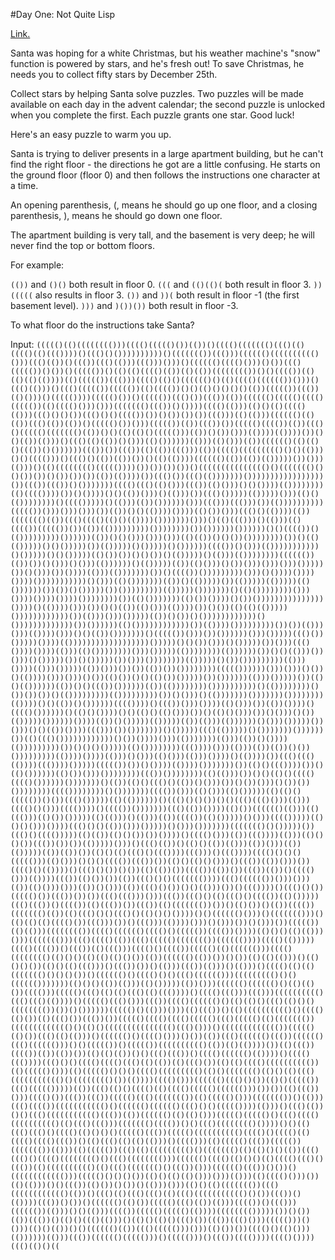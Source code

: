 #Day One: Not Quite Lisp

[Link.](http://adventofcode.com/day/1)

Santa was hoping for a white Christmas, but his weather machine's "snow" function is powered by stars, and he's fresh out! To save Christmas, he needs you to collect fifty stars by December 25th.

Collect stars by helping Santa solve puzzles. Two puzzles will be made available on each day in the advent calendar; the second puzzle is unlocked when you complete the first. Each puzzle grants one star. Good luck!

Here's an easy puzzle to warm you up.

Santa is trying to deliver presents in a large apartment building, but he can't find the right floor - the directions he got are a little confusing. He starts on the ground floor (floor 0) and then follows the instructions one character at a time.

An opening parenthesis, (, means he should go up one floor, and a closing parenthesis, ), means he should go down one floor.

The apartment building is very tall, and the basement is very deep; he will never find the top or bottom floors.

For example:

`(())` and `()()` both result in floor 0.
`(((` and `(()(()(` both result in floor 3.
`))(((((` also results in floor 3.
`())` and `))(` both result in floor -1 (the first basement level).
`)))` and `)())())` both result in floor -3.

To what floor do the instructions take Santa?

Input:
`((((()(()(((((((()))(((()((((()())(())()(((()((((((()((()(()(((()(()((())))()((()()())))))))))()((((((())((()))(((((()(((((((((()()))((()(())()((())((()(()))((()))()))()(((((()(((()()))()())((()((((())()())()((((())()(()(()(((()(())(()(())(((((((())()()(((())(()(()(()(())))(()((((())((()))(((()(()()(((((()()(()(((()(((((())()))()((()(()))()((()((((())((((())(()(((())()()(()()()()()(())((((())((())(()()))()((((())))((((()())()((((())((()())((())(())(((((()((((()(((()((((())(()(((()()))()))((((((()((())()())))(((()(()))(()()(()(((()(()))((()()()())((()()()(((())())()())())())((()))(()(()))(((((()(()(())((()(())(())()((((()())()))((((())(())((())())((((()(((())(())((()()((((()((((((()(())()()(()(()()((((()))(())()())()))(())))(())))())()()(())(()))()((()(()(())()()))(()())))))(()))(()()))(())(((((()(()(()()((())()())))))((())())((())(()(())((()))(())(((()((((((((()()()(()))()()(((()))()((()()(())(())())()(()(())))(((((()(())(())(()))))())()))(()))()(()(((((((()((((())))())())())())()((((((((((((((()()((((((()()()())())()())())())(())(())))())((()())((()(()))))))()))))))))))))))))())((())((())()()))))))(((()((()(()()))((())(()()))()()())))(())))))))(()(((())))())()())))()()(())()))()(()))())((()()))))(()))))()))(()()(())))))))()(((()))))()(()))(())())))))()))((()))((()))())(())))))))))((((())()))()))()))())(())()()(())))())))(()())()))((()()(())))(())((((((()(())((()(((()(()()(())))()))))))()))()(()((()))()(()))(()(((())((((())())(())(()))))))))())))))))())())))))())))))()()(((())()(()))))))))())))))(())()()()))()))()))(()(())()()())())))))))())()(()(()))))()()()))))())(()))))()()))))()())))))(((())()()))(()))))))))))()()))))()()()))))(()())())()()())()(()))))()(()))(())))))))(((((())(())())()()))()()))(())))))()(()))))(())(()()))()())()))()))()))()))))())()()))())())))(()))(()))))))())()(((())()))))))))()))()())))())))())))()))))))))))()()))(()()))))))(())()(()))))())(()))))(()))))(()())))))())())()()))))())()))))))))(()))))()))))))()(()())))))))()))())))())))())))())))))))())(()()))))))(()())())))()())()))))))))))))))())))()(())))()))())()()(())(()()))(())))())()())(()(()(()))))())))))))))))())(()))()))()))))(())()())()())))))))))))()()))))))))))))())())))))(()())))))))))))())(())))()))))))))())())(()))()))(())))()))()()(())()))))))()((((())()))())())))))()))()))))((()())()))))())))(())))))))))))))))))()))))()()())()))()()))))())()))((()())))())))(()))(()())))))))()))()))))(())))))))(())))))())()()(()))())()))()()))))())()()))))())()))())))))))(()))))()())()))))))))(()))())))(()))()))))(())()))())())(())())())))))))((((())))))()))()))()())()(())))()))()))()())(()())()()(()())()))))())())))))(()))()))))())(()()(())))))(())()()((())())))))(())(())))))))())))))))))()(())))))))()())())())()(()))))))))(()))))))))())()()))()(()))))))()))))))())))))))(())))()()(())()())))))(((())))()((())()))())))(()()))())(())())))()(((()())))))()(()()())))()()(()()(()()))())()(()()()))())()()))()())(()))))())))))())))(())()()))))(()))))(())(()))(())))))()()))()))))())()))()()(())())))((()))())()))))))()()))))((()(()))))()()))))))())))))())(()((()())))))))))))()())())))()))(()))))))(()))(())()())))(()))))))))())()()()()))))(()())))))))((())))()))(()))(())(())()())()))))))))(())))())))(()))()()))(()()))(()))())))()(())))())((()((()(())))((())))()))))((((())())()())))(())))()))))))())(()()((())))())()(()())))))(()())()))())))))))((())())))))))(()(()))())()()(()()(((()(((()())))))()))))))()(())(()()((()()(())()()))())()())()))()())())())))))))(((())))))))()()))))))(((())()))(()()))(()()))))(()(()()((((())()())((()()))))(()(())))))()((()()()())()()((()((()()))(()))(((()()()))(((())))()(((())()))))))((()(())())))(()())(((((()(()))(()((()))(()())()))))(()(()))()(()))(())(((())(()()))))()()))(((()))))(()()()()))())))((()()()(())()))()))))()()))()))))))((((((()()()))))())((()()(((()))))(()(())(()()())())())))()(((()()))(())((())))(()))(()()()())((())())())(()))))()))()((()(())()(()()(())(()))(())()))(())(()))))(())(())())(()()(()((()()((())))((()))()((())))(((()()()()((((()))(()()))()()()(((())((())())(()()(()()()))()((())(())()))())(((()()(())))()((()()())()())(()(())())(((())(())())((())(())()(((()()))(())))((())(()())())(())((()()()((((((())))((()(((((())()))()))(())(()()))()))(())()()))(())((()()())()()(()))())()((())))()((()()())((((()())((())())())((()((()))()))((())((()()(()((()()(((())(()()))))((()((())()(((())(()((())())((())(()((((((())())()(()())()(())(((())((((((()(())(()((()()()((()()(()()()())))()()(((((()()))()((((((()))()(()(()(()(((()())((()))())()((()))(())))()))()()))())()()))())((((())(()(()))(((((((())(((()(((((()(((()()((((())(((())())))(()()()(()(()))()))((((((()))((()(((()(())((()((((()((((((())(((((())))(((()(()))))(((()(((())()((())(()((()))(((()()(((())((((()(()(((((()))(((()(((((((()(()()()(()(()(()()())(())(((((()(())())()())(()(()(()))()(()()()())(()()(()((()))()((())())()(()))((())(()))()(()))()(((()(()(()((((((()()()()())()(((((()()(((()()()((()(((((()))((((((((()()()(((((()))))))(()()()(())(()))(()()))))(())()))(((((()(((((()()(()(()())(((()))((((()((()(()(()((()(()((())))()(((()((()))((()))(((((((((()((()((()(())))()((((()((()()))((())(((()(((((()()(()(()()((()(()()()(((((((())())()())))))((((()()(()))()))(()((())()(()(((((((((()()(((()(()())(()((()())((())())((((()(((()(((()((((()((()((((()(()((((((())((((((((((((()()(()()((((((((((((((()((()()))()((((((((((((())((((()(()())((()(()(()))()(((((()()(((()()))()())(())((()(((((()((())(((((()((()(((((()))()()((((())()((((())(((((((((()(())(()(())))())(()((())(((())(())(())())(()(()(())()()((()((())()(((()(((((()(())))()(((()((())))((()()()(((()(((()((()(()(())(()((()())(()(()(((()(((((((((())(()((((()()))(()((((()()()()(((()((((((((()(()()((((((()(()()(()((()((((((((((()()(((((((()())(())))(((()()))(((((()((()()())(()()((((())((()((((()))))(())((()(()()(((()(()(((()((((()(((((()))())())(()((())()))(((()())((())((())((((()((()((((((())(()((((()()))((((((())()(()))((()(((())((((((((((()()(((((()(((((()((()()()((((())))(()))()((()(())()()((()((((((((((()((())(())(((((()(()(()()))((((()((((()()((()(((()(((((((((()(()((()((()))((((((()(((())()()((()(((((((()())))()()(()((()((()()(((()(()()()()((((()((())((((()(((((((((()(((()()(((()(()(((()(((()((())()(()((()(()(()(()))()(((()))(()((((()((())((((())((((((())(()))(()((((())((()(()((((((((()()((((((()(()(()()()(())((()((()()(((()(((((((()()((()(((((((()))(((((()(((()(()()()(()(((()((()()((())(()(((((((((()(()((()((((((()()((())()))(((((()((())()())()(((((((((((()))((((()()()()())(()()(()(()()))()))(()))(()(((()()))())(()(()))()()((())(()())()())()(()))()))(()()(()((((((())((()(((((((((((()(())()((()(()((()((()(()((()((((((((((()()())((())()(())))((())()())()(((((()(()())((((()((()(())(()))(((())()((()))(((((())(()))()()(()))(((())((((()((((()(())))(((((((()))))())()())(())((())()(()()((()(()))()(()()(()()((()())((())((()()))((((()))()()))(()()(())()()(((((()(())((()((((()))()))(()())())(((()()(()()))(())))))(()))((())(((((()((((()))()((((()))()((())(((())))(((()())))((()(()()((`
